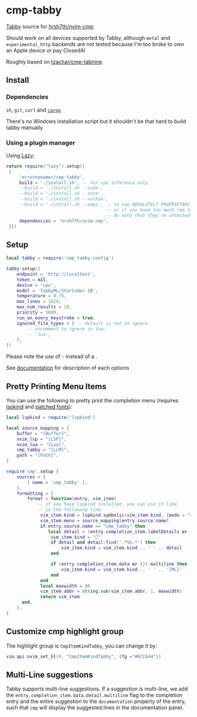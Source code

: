 # cmp-tabby

[Tabby](https://github.com/tabbyml/tabby) source for [hrsh7th/nvim-cmp](https://github.com/hrsh7th/nvim-cmp)

Should work on all devices supported by Tabby,
although `metal` and `experimental_http` backends are not tested because
I'm too broke to own an Apple device or pay ClosedAI

Roughly based on [tzachar/cmp-tabnine](https://github.com/tzachar/cmp-tabnine)

## Install

### Dependencies

`sh`, `git`, `curl` and [`cargo`](https://www.rust-lang.org/tools/install)

There's no Windows installation script but it shouldn't be that hard to build tabby manually

### Using a plugin manager

Using [Lazy](https://github.com/folke/lazy.nvim/):

```lua
return require("lazy").setup({
 {
     'errornonamer/cmp-tabby',
     build = './install.sh', -- for cpu inference only
     --build = './install.sh --cuda',
     --build = './install.sh --rocm',
     --build = './install.sh --vulkan',
     --build = './install.sh --oapi', -- to use ABSOLUTELY PROPRIETARY models for some reason (just use copilot or smth than smh)
                                      -- or if you have too much ram to spare and would use general purpose language modes for this with openai compatible api server
                                      -- do note that they're untested because I'm too broke to pay the api fee
     dependencies = 'hrsh7th/nvim-cmp',
 }})
```

## Setup

```lua
local tabby = require('cmp_tabby.config')

tabby:setup({
    endpoint = 'http://localhost',
    token = nil,
    device = 'cpu',
    model = 'TabbyML/StarCoder-1B',
    temperature = 0.75,
    max_lines = 1024,
    max_num_results = 10,
    priority = 5000,
    run_on_every_keystroke = true,
    ignored_file_types = { -- default is not to ignore
        -- uncomment to ignore in lua:
        -- 'lua',
    },
})
```

Please note the use of `:` instead of a `.`

See [documentation](https://github.com/errornonamer/cmp-tabby/blob/master/lua/cmp_tabby/config.lua#L3-L23) for description of each options

## Pretty Printing Menu Items

You can use the following to pretty print the completion menu (requires
[lspkind](https://github.com/onsails/lspkind-nvim) and [patched fonts](https://www.nerdfonts.com)):

```lua
local lspkind = require('lspkind')

local source_mapping = {
    buffer = "[Buffer]",
    nvim_lsp = "[LSP]",
    nvim_lua = "[Lua]",
    cmp_tabby = "[LLM]",
    path = "[Path]",
}

require'cmp'.setup {
    sources = {
        { name = 'cmp_tabby' },
    },
    formatting = {
        format = function(entry, vim_item)
            -- if you have lspkind installed, you can use it like
            -- in the following line:
             vim_item.kind = lspkind.symbolic(vim_item.kind, {mode = "symbol"})
             vim_item.menu = source_mapping[entry.source.name]
             if entry.source.name == "cmp_tabby" then
                local detail = (entry.completion_item.labelDetails or {}).detail
                 vim_item.kind = ""
                 if detail and detail:find('.*%%.*') then
                     vim_item.kind = vim_item.kind .. ' ' .. detail
                 end

                 if (entry.completion_item.data or {}).multiline then
                     vim_item.kind = vim_item.kind .. ' ' .. '[ML]'
                 end
             end
             local maxwidth = 80
             vim_item.abbr = string.sub(vim_item.abbr, 1, maxwidth)
             return vim_item
      end,
    },
}
```

## Customize cmp highlight group

The highlight group is `CmpItemKindTabby`, you can change it by:

```lua
vim.api.nvim_set_hl(0, "CmpItemKindTabby", {fg ="#6CC644"})
```

## Multi-Line suggestions

Tabby supports multi-line suggestions. If a suggestion is multi-line, we add
the `entry.completion_item.data.detail.multiline` flag to the completion entry
and the entire suggestion to the `documentation` property of the entry, such
that `cmp` will display the suggested lines in the documentation panel.
